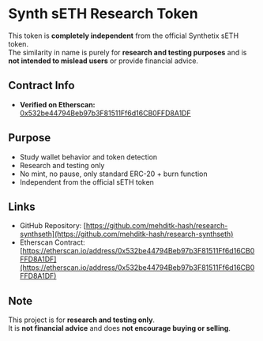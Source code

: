 # Synth sETH Research Token

This token is **completely independent** from the official Synthetix sETH token.  
The similarity in name is purely for **research and testing purposes** and is **not intended to mislead users** or provide financial advice.

## Contract Info
- **Verified on Etherscan:** [0x532be44794Beb97b3F81511Ff6d16CB0FFD8A1DF](https://etherscan.io/address/0x532be44794Beb97b3F81511Ff6d16CB0FFD8A1DF)

## Purpose
- Study wallet behavior and token detection
- Research and testing only
- No mint, no pause, only standard ERC-20 + burn function
- Independent from the official sETH token

## Links
- GitHub Repository: [https://github.com/mehditk-hash/research-synthseth](https://github.com/mehditk-hash/research-synthseth)
- Etherscan Contract: [https://etherscan.io/address/0x532be44794Beb97b3F81511Ff6d16CB0FFD8A1DF](https://etherscan.io/address/0x532be44794Beb97b3F81511Ff6d16CB0FFD8A1DF)

## Note
This project is for **research and testing only**.  
It is **not financial advice** and does **not encourage buying or selling**.

